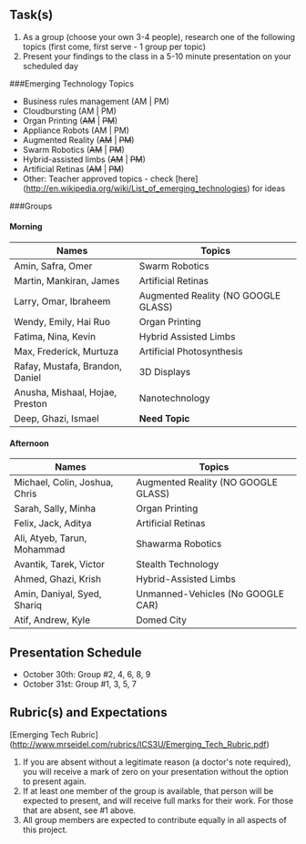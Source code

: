 Task(s)
-------
1. As a group (choose your own 3-4 people), research one of the following topics (first come, first serve - 1 group per topic)
2. Present your findings to the class in a 5-10 minute presentation on your scheduled day

###Emerging Technology Topics
- Business rules management (AM | PM)
- Cloudbursting (AM | PM)
- Organ Printing (~~AM~~ | ~~PM~~)
- Appliance Robots (AM | PM)
- Augmented Reality (~~AM~~ | ~~PM~~)
- Swarm Robotics (~~AM~~ | ~~PM~~)
- Hybrid-assisted limbs (~~AM~~ | ~~PM~~)
- Artificial Retinas (~~AM~~ | ~~PM~~)
- Other: Teacher approved topics - check [here] (http://en.wikipedia.org/wiki/List_of_emerging_technologies) for ideas

###Groups
#### Morning
| Names | Topics |
|-------|--------|
| Amin, Safra, Omer | Swarm Robotics |
| Martin, Mankiran, James | Artificial Retinas |
| Larry, Omar, Ibraheem | Augmented Reality (NO GOOGLE GLASS) |
| Wendy, Emily, Hai Ruo | Organ Printing |
| Fatima, Nina, Kevin | Hybrid Assisted Limbs |
| Max, Frederick, Murtuza | Artificial Photosynthesis |
| Rafay, Mustafa, Brandon, Daniel | 3D Displays |
| Anusha, Mishaal, Hojae, Preston | Nanotechnology |
| Deep, Ghazi, Ismael | **Need Topic** |

#### Afternoon
| Names | Topics |
|-------|--------|
| Michael, Colin, Joshua, Chris | Augmented Reality (NO GOOGLE GLASS) |
| Sarah, Sally, Minha | Organ Printing |
| Felix, Jack, Aditya | Artificial Retinas |
| Ali, Atyeb, Tarun, Mohammad | Shawarma Robotics |
| Avantik, Tarek, Victor | Stealth Technology |
| Ahmed, Ghazi, Krish | Hybrid-Assisted Limbs |
| Amin, Daniyal, Syed, Shariq | Unmanned-Vehicles (No GOOGLE CAR) |
| Atif, Andrew, Kyle | Domed City |

Presentation Schedule
------------------
- October 30th: Group #2, 4, 6, 8, 9
- October 31st: Group #1, 3, 5, 7

Rubric(s) and Expectations
--------------------------
[Emerging Tech Rubric] (http://www.mrseidel.com/rubrics/ICS3U/Emerging_Tech_Rubric.pdf)

1. If you are absent without a legitimate reason (a doctor's note required), you will receive a mark of zero on your presentation without the option to present again.
2. If at least one member of the group is available, that person will be expected to present, and will receive full marks for their work. For those that are absent, see #1 above.
3. All group members are expected to contribute equally in all aspects of this project.
